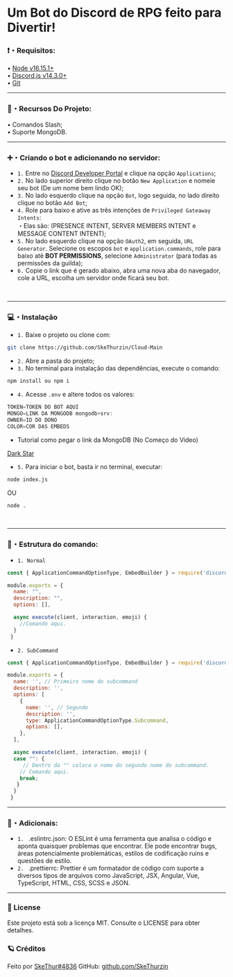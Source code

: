 # Um Bot do Discord de RPG feito para Divertir!

### ❗・Requisitos:
• [Node v16.15.1+](https://nodejs.org/en/download/) <br/>
• [Discord.js v14.3.0+](https://www.npmjs.com/package/discord.js?source=post_page-----7b5fe27cb6fa----------------------) <br/>
• [Git](https://git-scm.com/)

---

### 🤖・Recursos Do Projeto:
• Comandos Slash;<br>
• Suporte MongoDB.
<br/>

---

### ➕・Criando o bot e adicionando no servidor:
- `1.` Entre no [Discord Developer Portal](https://discord.com/developers/applications) e clique na opção `Applications`;<br>
- `2.` No lado superior direito clique no botão `New Application` e nomeie seu bot (De um nome bem lindo OK);<br>
- `3.` No lado esquerdo clique na opção `Bot`, logo seguida, no lado direito clique no botão `Add Bot`;<br>
- `4.` Role para baixo e ative as três intenções de `Privileged Gateaway Intents`:<br>
    ・Elas são: (PRESENCE INTENT, SERVER MEMBERS INTENT e MESSAGE CONTENT INTENT);<br>
- `5.` No lado esquerdo clique na opção `OAuth2`, em seguida, `URL Generator`. Selecione os escopos `bot` e `application.commands`, role para baixo até <b>BOT PERMISSIONS</b>, selecione `Administrator` (para todas as permissões da guilda);<br>
- `6.` Copie o link que é gerado abaixo, abra uma nova aba do navegador, cole a URL, escolha um servidor onde ficará seu bot.
<br/>

---

### 💻・Instalação
- `1.` Baixe o projeto ou clone com:
```bash
git clone https://github.com/SkeThurzin/Cloud-Main
```
- `2.` Abre a pasta do projeto;
- `3.` No terminal para instalação das dependências, execute o comando:
```bash
npm install ou npm i
```

- `4.` Acesse `.env` e altere todos os valores:
```js
TOKEN=TOKEN DO BOT AQUI    
MONGO=LINK DA MONGODB mongodb+srv:
OWNER=ID DO DONO
COLOR=COR DAS EMBEDS
```
- Tutorial como pegar o link da MongoDB (No Começo do Video)

[Dark Star](https://youtu.be/sBkra59rK9k)

- `5.` Para iniciar o bot, basta ir no terminal, executar:
```bash
node index.js
```
OU 
```bash
node .
```
<br/>

---

### 💫・Estrutura do comando:

- `1. Normal`
```js
const { ApplicationCommandOptionType, EmbedBuilder } = require('discord.js');

module.exports = {
  name: "",
  description: "",
  options: [],

  async execute(client, interaction, emoji) {
    //Comando aqui.
  }
 }
```
- `2. SubCommand`
```js
const { ApplicationCommandOptionType, EmbedBuilder } = require('discord.js');

module.exports = {
  name: '', // Primeiro nome do subcommand
  description: '', 
  options: [
    {
      name: '', // Segundo
      description: '',
      type: ApplicationCommandOptionType.Subcommand,
      options: [],
    },
  ],

  async execute(client, interaction, emoji) {
  case "": {
     // Dentro da "" coloca o nome do segundo nome do subcommand.
    // Comando aqui.
    break;
   }
  }
 }
```

---

### 👀・Adicionais:

- `1. ` .eslintrc.json: O ESLint é uma ferramenta que analisa o código e aponta quaisquer problemas que encontrar. Ele pode encontrar bugs, áreas potencialmente problemáticas, estilos de codificação ruins e questões de estilo.
- `2. ` .prettierrc: Prettier é um formatador de código com suporte a diversos tipos de arquivos como JavaScript, JSX, Angular, Vue, TypeScript, HTML, CSS, SCSS e JSON.

---

### 📝 License

Este projeto está sob a licença MIT. Consulte o LICENSE para obter detalhes.

### 🪐 Créditos

Feito por [SkeThur#4836](https://discord.com/users/506299442924879876) GitHub: [github.com/SkeThurzin](github.com/SkeThurzin)
